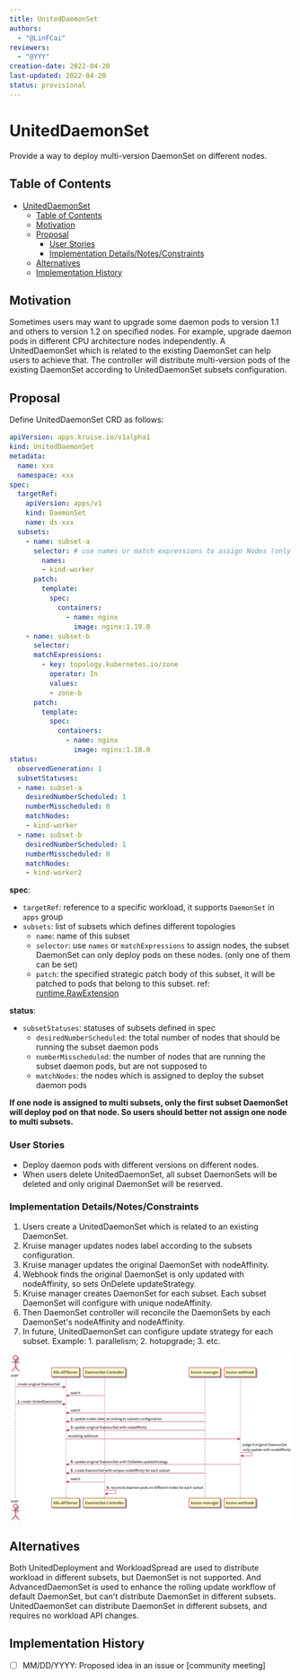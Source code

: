 ```yaml
---
title: UnitedDaemonSet
authors:
  - "@LinFCai"
reviewers:
  - "@YYY"
creation-date: 2022-04-20
last-updated: 2022-04-20
status: provisional
---
```


# UnitedDaemonSet
Provide a way to deploy multi-version DaemonSet on different nodes.

## Table of Contents

- [UnitedDaemonSet](#uniteddaemonset)
  - [Table of Contents](#table-of-contents)
  - [Motivation](#motivation)
  - [Proposal](#proposal)
    - [User Stories](#user-stories)
    - [Implementation Details/Notes/Constraints](#implementation-detailsnotesconstraints)
  - [Alternatives](#alternatives)
  - [Implementation History](#implementation-history)

## Motivation

Sometimes users may want to upgrade some daemon pods to version 1.1 and others to version 1.2 on specified nodes. For example, upgrade daemon pods in different CPU architecture nodes independently. A UnitedDaemonSet which is related to the existing DaemonSet can help users to achieve that. The controller will distribute multi-version pods of the existing DaemonSet according to UnitedDaemonSet subsets configuration.

## Proposal

Define UnitedDaemonSet CRD as follows:
```yaml
apiVersion: apps.kruise.io/v1alpha1
kind: UnitedDaemonSet
metadata:
  name: xxx
  namespace: xxx
spec:
  targetRef:
    apiVersion: apps/v1
    kind: DaemonSet
    name: ds-xxx
  subsets:
    - name: subset-a
      selector: # use names or match expressions to assign Nodes (only one of them can be set)
        names:
        - kind-worker
      patch:
        template:
          spec:
            containers:
              - name: nginx
                image: nginx:1.19.0
    - name: subset-b
      selector:
      matchExpressions:
        - key: topology.kubernetes.io/zone
          operator: In
          values:
          - zone-b
      patch:
        template:
          spec:
            containers:
              - name: nginx
                image: nginx:1.18.0
status:
  observedGeneration: 1
  subsetStatuses:
  - name: subset-a
    desiredNumberScheduled: 1
    numberMisscheduled: 0
    matchNodes:
    - kind-worker
  - name: subset-b
    desiredNumberScheduled: 1
    numberMisscheduled: 0
    matchNodes:
    - kind-worker2
```
**spec**:
- `targetRef`: reference to a specific workload, it supports `DaemonSet` in `apps` group
- `subsets`: list of subsets which defines different topologies
  - `name`: name of this subset
  - `selector`: use `names` or `matchExpressions` to assign nodes, the subset DaemonSet can only deploy pods on these nodes. (only one of them can be set)
  - `patch`: the specified strategic patch body of this subset, it will be patched to pods that belong to this subset. ref: [runtime.RawExtension](https://github.com/kubernetes/apimachinery/blob/03ac7a9ade429d715a1a46ceaa3724c18ebae54f/pkg/runtime/types.go#L94)

**status**:
- `subsetStatuses`: statuses of subsets defined in spec
  - `desiredNumberScheduled`: the total number of nodes that should be running the subset daemon pods
  - `numberMisscheduled`: the number of nodes that are running the subset daemon pods, but are not supposed to
  - `matchNodes`: the nodes which is assigned to deploy the subset daemon pods

**If one node is assigned to multi subsets, only the first subset DaemonSet will deploy pod on that node. So users should better not assign one node to multi subsets.**

### User Stories

- Deploy daemon pods with different versions on different nodes.
- When users delete UnitedDaemonSet, all subset DaemonSets will be deleted and only original DaemonSet will be reserved.
### Implementation Details/Notes/Constraints
1. Users create a UnitedDaemonSet which is related to an existing DaemonSet.
2. Kruise manager updates nodes label according to the subsets configuration.
3. Kruise manager updates the original DaemonSet with nodeAffinity.
4. Webhook finds the original DaemonSet is only updated with nodeAffinity, so sets OnDelete updateStrategy.
5. Kruise manager creates DaemonSet for each subset. Each subset DaemonSet will configure with unique nodeAffinity.
6. Then DaemonSet controller will reconcile the DaemonSets by each DaemonSet's nodeAffinity and nodeAffinity.
7. In future, UnitedDaemonSet can configure update strategy for each subset. Example: 1. parallelism; 2. hotupgrade; 3. etc.

![UnitedDaemonSet](../../docs/img/UnitedDaemonSet.png)

## Alternatives

Both UnitedDeployment and WorkloadSpread are used to distribute workload in different subsets, but DaemonSet is not supported. And AdvancedDaemonSet is used to enhance the rolling update workflow of default DaemonSet, but can't distribute DaemonSet in different subsets. UnitedDaemonSet can distribute DaemonSet in different subsets, and requires no workload API changes.

## Implementation History

- [ ] MM/DD/YYYY: Proposed idea in an issue or [community meeting]
